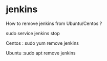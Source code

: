 # jenkins

How to remove jenkins from Ubuntu/Centos ?

sudo service jenkins stop

Centos : sudo yum remove jenkins

Ubuntu :sudo apt remove jenkins
